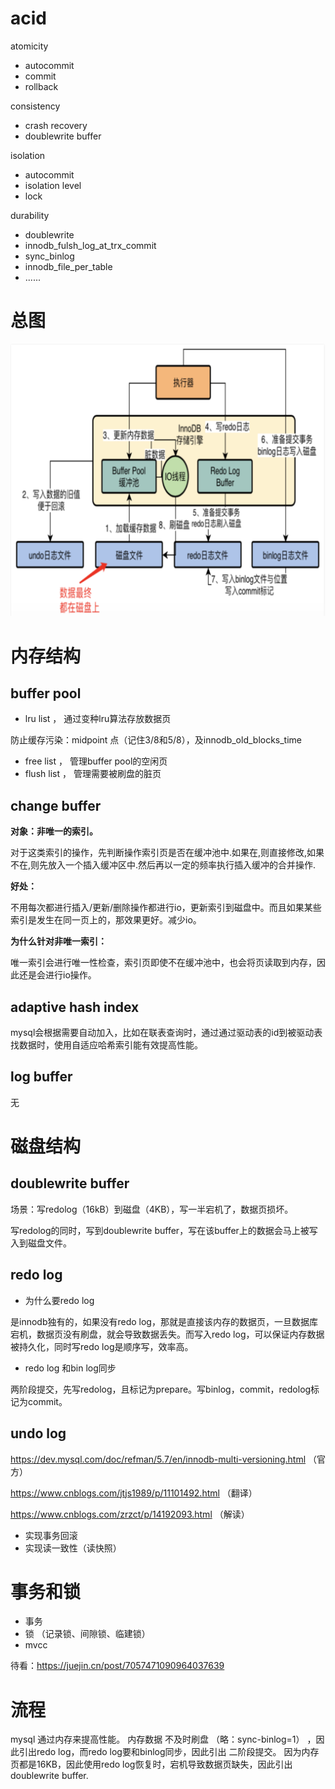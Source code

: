 # acid

atomicity

- autocommit
- commit
- rollback

consistency

- crash recovery
- doublewrite buffer

isolation

- autocommit
- isolation level
- lock

durability

- doublewrite
- innodb_fulsh_log_at_trx_commit
- sync_binlog
- innodb_file_per_table
- ......

# 总图

![image-20220130172322231](images/image-20220130172322231.png)

# 内存结构

## buffer pool

- lru list ， 通过变种lru算法存放数据页

防止缓存污染：midpoint 点（记住3/8和5/8），及innodb_old_blocks_time 

- free list ， 管理buffer pool的空闲页
- flush list ， 管理需要被刷盘的脏页

## change buffer

**对象：非唯一的索引。**

​      对于这类索引的操作，先判断操作索引页是否在缓冲池中.如果在,则直接修改,如果不在,则先放入一个插入缓冲区中.然后再以一定的频率执行插入缓冲的合并操作.

**好处：**

​		不用每次都进行插入/更新/删除操作都进行io，更新索引到磁盘中。而且如果某些索引是发生在同一页上的，那效果更好。减少io。

**为什么针对非唯一索引：**

​       唯一索引会进行唯一性检查，索引页即使不在缓冲池中，也会将页读取到内存，因此还是会进行io操作。

## adaptive hash index

mysql会根据需要自动加入，比如在联表查询时，通过通过驱动表的id到被驱动表找数据时，使用自适应哈希索引能有效提高性能。

## log buffer

无

# 磁盘结构

## doublewrite buffer

场景：写redolog（16kB）到磁盘（4KB），写一半宕机了，数据页损坏。

写redolog的同时，写到doublewrite buffer，写在该buffer上的数据会马上被写入到磁盘文件。

## redo log

- 为什么要redo log

是innodb独有的，如果没有redo log，那就是直接该内存的数据页，一旦数据库宕机，数据页没有刷盘，就会导致数据丢失。而写入redo log，可以保证内存数据被持久化，同时写redo log是顺序写，效率高。

- redo log 和bin log同步

两阶段提交，先写redolog，且标记为prepare。写binlog，commit，redolog标记为commit。

## undo log

https://dev.mysql.com/doc/refman/5.7/en/innodb-multi-versioning.html  （官方）

https://www.cnblogs.com/jtjs1989/p/11101492.html （翻译）

https://www.cnblogs.com/zrzct/p/14192093.html （解读）

- 实现事务回滚
- 实现读一致性（读快照）

# 事务和锁

- 事务
- 锁 （记录锁、间隙锁、临建锁）
- mvcc 

待看：https://juejin.cn/post/7057471090964037639

# 流程

mysql 通过内存来提高性能。 内存数据 不及时刷盘 （略：sync-binlog=1） ，因此引出redo log，而redo log要和binlog同步，因此引出 二阶段提交。 因为内存页都是16KB，因此使用redo log恢复时，宕机导致数据页缺失，因此引出doublewrite buffer.